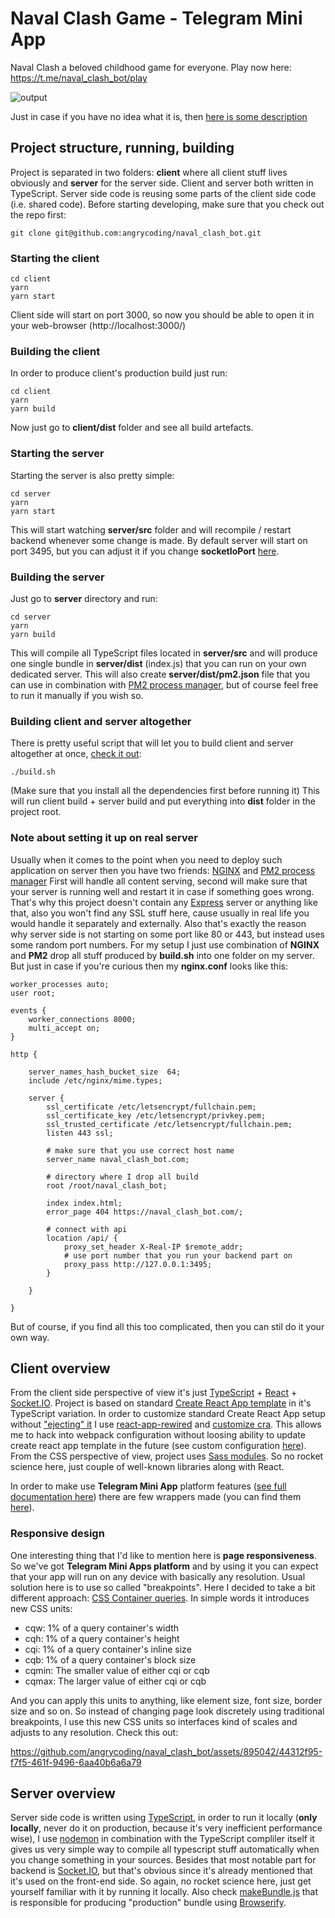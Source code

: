 # Naval Clash Game - Telegram Mini App

Naval Clash a beloved childhood game for everyone. Play now here: https://t.me/naval_clash_bot/play

![output](https://github.com/angrycoding/naval_clash_bot/assets/895042/c8cd0dce-69d9-4965-954b-fbfec04ed482)

Just in case if you have no idea what it is, then [here is some description](https://www.thesprucecrafts.com/the-basic-rules-of-battleship-411069)

## Project structure, running, building

Project is separated in two folders: **client** where all client stuff lives obviously and **server** for the server side. Client and server both written in TypeScript. Server side code is reusing
some parts of the client side code (i.e. shared code). Before starting developing, make sure that you check out the repo first:

```
git clone git@github.com:angrycoding/naval_clash_bot.git
```

### Starting the client

```
cd client
yarn
yarn start
```

Client side will start on port 3000, so now you should be able to open it in your web-browser (http://localhost:3000/)

### Building the client

In order to produce client's production build just run:

```
cd client
yarn
yarn build
```

Now just go to **client/dist** folder and see all build artefacts.

### Starting the server

Starting the server is also pretty simple:

```
cd server
yarn
yarn start
```

This will start watching **server/src** folder and will recompile / restart backend whenever some change is made. By default server will start on port 3495, but you can adjust it
if you change **socketIoPort** [here](https://github.com/angrycoding/naval_clash_bot/blob/main/client/src/Settings.ts).

### Building the server

Just go to **server** directory and run:

```
cd server
yarn
yarn build
```

This will compile all TypeScript files located in **server/src** and will produce one single bundle in **server/dist** (index.js) that you can run on your own dedicated server. This will also create
**server/dist/pm2.json** file that you can use in combination with [PM2 process manager](https://pm2.keymetrics.io/), but of course feel free to run it manually if you wish so.

### Building client and server altogether

There is pretty useful script that will let you to build client and server altogether at once, [check it out](https://github.com/angrycoding/naval_clash_bot/blob/main/build.sh):

```
./build.sh
```

(Make sure that you install all the dependencies first before running it)
This will run client build + server build and put everything into **dist** folder in the project root.

### Note about setting it up on real server

Usually when it comes to the point when you need to deploy such application on server then you have two friends: [NGINX](https://www.nginx.com/) and [PM2 process manager](https://pm2.keymetrics.io/)
First will handle all content serving, second will make sure that your server is running well and restart it in case if something goes wrong. That's why this project doesn't contain any [Express](https://expressjs.com/) server
or anything like that, also you won't find any SSL stuff here, cause usually in real life you would handle it separately and externally. Also that's exactly the reason why server side is not starting on some port like 80 or 443,
but instead uses some random port numbers. For my setup I just use combination of **NGINX** and **PM2** drop all stuff produced by **build.sh** into one folder on my server. But just in case if you're curious then my **nginx.conf** looks like this:

```
worker_processes auto;
user root;

events {
	worker_connections 8000;
	multi_accept on;
}

http {

	server_names_hash_bucket_size  64;
	include /etc/nginx/mime.types;

	server {
		ssl_certificate /etc/letsencrypt/fullchain.pem;
		ssl_certificate_key /etc/letsencrypt/privkey.pem;
		ssl_trusted_certificate /etc/letsencrypt/fullchain.pem;
		listen 443 ssl;

		# make sure that you use correct host name
		server_name naval_clash_bot.com;

		# directory where I drop all build
		root /root/naval_clash_bot;

		index index.html;
		error_page 404 https://naval_clash_bot.com/;

		# connect with api
		location /api/ {
			proxy_set_header X-Real-IP $remote_addr;
			# use port number that you run your backend part on
			proxy_pass http://127.0.0.1:3495;
		}

	}

}
```

But of course, if you find all this too complicated, then you can stil do it your own way.

## Client overview

From the client side perspective of view it's just [TypeScript](https://www.typescriptlang.org/) + [React](https://react.dev/) + [Socket.IO](https://socket.io/).
Project is based on standard [Create React App template](https://create-react-app.dev/docs/adding-typescript/) in it's TypeScript variation. In order to customize
standard Create React App setup without ["ejecting" it](https://create-react-app.dev/docs/available-scripts/) I use [react-app-rewired](https://github.com/timarney/react-app-rewired) and
[customize cra](https://github.com/arackaf/customize-cra). This allows me to hack into webpack configuration without loosing ability to update create react app template in the future (see
custom configuration [here](https://github.com/angrycoding/naval_clash_bot/blob/main/client/config-overrides.js)).
From the CSS perspective of view, project uses [Sass modules](https://sass-lang.com/documentation/modules/). So no rocket science here, just couple of well-known libraries along with React.

In order to make use **Telegram Mini App** platform features ([see full documentation here](https://core.telegram.org/bots/webapps)) there are few wrappers made (you can find them [here](https://github.com/angrycoding/naval_clash_bot/blob/main/client/src/utils/TelegramApi.ts)).

### Responsive design

One interesting thing that I'd like to mention here is **page responsiveness**. So we've got **Telegram Mini Apps platform** and by using it you can expect that your app will run on any device with basically any resolution. Usual solution here is to use so called "breakpoints". Here I decided to take a bit different approach: [CSS Container queries](https://developer.mozilla.org/en-US/docs/Web/CSS/CSS_container_queries). In simple words it introduces new CSS units:

- cqw: 1% of a query container's width
- cqh: 1% of a query container's height
- cqi: 1% of a query container's inline size
- cqb: 1% of a query container's block size
- cqmin: The smaller value of either cqi or cqb
- cqmax: The larger value of either cqi or cqb

And you can apply this units to anything, like element size, font size, border size and so on. So instead of changing page look discretely using traditional breakpoints, I use this new CSS units so interfaces kind of scales and adjusts to any resolution. Check this out:

https://github.com/angrycoding/naval_clash_bot/assets/895042/44312f95-f7f5-461f-9496-6aa40b6a6a79

## Server overview

Server side code is written using [TypeScript](https://www.typescriptlang.org/), in order to run it locally (**only locally**, never do it on production, because it's very inefficient performance wise), I use [nodemon](https://nodemon.io/) in combination with the TypeScript compliler itself it gives us very simple way to compile all typescript stuff automatically when you change something in your sources. Besides that most notable part for backend is [Socket.IO](https://socket.io/), but that's obvious since it's already mentioned that it's used on the front-end side. So again, no rocket science here, just get yourself familiar with it by running it locally. Also check [makeBundle.js](https://github.com/angrycoding/naval_clash_bot/blob/main/server/makeBundle.js) that is responsible for producing "production" bundle using [Browserify](https://browserify.org/).
